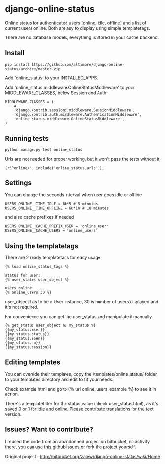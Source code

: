 django-online-status
========================

Online status for authenticated users [online, idle, offline] and a list of current users online. Both are asy to display using simple templatetags.

There are no database models, everything is stored in your cache backend.

Install
------------
```pip install https://github.com/altimore/django-online-status/archive/master.zip```

Add 'online_status' to your INSTALLED_APPS.

Add 'online_status.middleware.OnlineStatusMiddleware' to your MIDDLEWARE_CLASSES, below Session and Auth:

```
MIDDLEWARE_CLASSES = (
    # ...
    'django.contrib.sessions.middleware.SessionMiddleware',
    'django.contrib.auth.middleware.AuthenticationMiddleware',
    'online_status.middleware.OnlineStatusMiddleware',
)
```

Running tests
---------------
```python manage.py test online_status```

Urls are not needed for proper working, but it won't pass the tests without it

```(r'^online/', include('online_status.urls')),```

Settings
-----------
You can change the seconds interval when user goes idle or offline

```
USERS_ONLINE__TIME_IDLE = 60*5 # 5 minutes
USERS_ONLINE__TIME_OFFLINE = 60*10 # 10 minutes
```

and also cache prefixes if needed

```
USERS_ONLINE__CACHE_PREFIX_USER = 'online_user'
USERS_ONLINE__CACHE_USERS = 'online_users'
```

Using the templatetags
------------------------
There are 2 ready templatetags for easy usage.

```
{% load online_status_tags %}

status for user:
{% user_status user_object %}

users online:
{% online_users 30 %}
```
user_object has to be a User instance, 30 is number of users displayed and it's not required.

For convenience you can get the user_status and manipulate it manually.
```
{% get_status user_object as my_status %}
{{my_status.user}}
{{my_status.status}}
{{my_status.seen}}
{{my_status.ip}}
{{my_status.session}}
```

Editing templates
-------------------

You can override their templates, copy the /templates/online_status/ folder to your templates directory and edit to fit your needs.

Check example.html and go to {% url online_users_example %} to see it in action.

There's a templatefilter for the status value (check user_status.html), as it's saved 0 or 1 for idle and online. Please contribute translations for the text version.

Issues? Want to contribute?
--------------------------------
I reused the code from an abandonned project on bitbucket, no activity there, you can use this github issues or fork the project yourself.


Original project : http://bitbucket.org/zalew/django-online-status/wiki/Home
